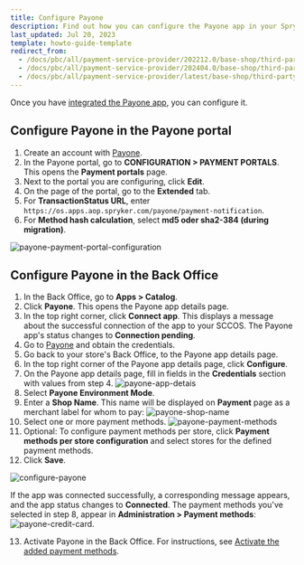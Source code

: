 ```yaml
---
title: Configure Payone
description: Find out how you can configure the Payone app in your Spryker shop using the Spryker App Composition Platform.
last_updated: Jul 20, 2023
template: howto-guide-template
redirect_from:
  - /docs/pbc/all/payment-service-provider/202212.0/base-shop/third-party-integrations/payone/integration-in-the-back-office/configure-payone.html
  - /docs/pbc/all/payment-service-provider/202404.0/base-shop/third-party-integrations/payone/integration-in-the-back-office/configure-payone.html
  - /docs/pbc/all/payment-service-provider/latest/base-shop/third-party-integrations/payone/app-composition-platform-integration/configure-payone.html
---
```

Once you have [integrated the Payone app](/docs/pbc/all/payment-service-provider/{{page.version}}/base-shop/third-party-integrations/payone/app-composition-platform-integration/integrate-payone.html), you can configure it.


## Configure Payone in the Payone portal


1. Create an account with [Payone](https://www.payone.com/DE-en).
2. In the Payone portal, go to **CONFIGURATION&nbsp;<span aria-label="and then">></span> PAYMENT PORTALS**.
  This opens the **Payment portals** page.
3. Next to the portal you are configuring, click **Edit**.
4. On the page of the portal, go to the **Extended** tab.
5. For **TransactionStatus URL**, enter `https://os.apps.aop.spryker.com/payone/payment-notification`.
6. For **Method hash calculation**, select **md5 oder sha2-384 (during migration)**.

![payone-payment-portal-configuration](https://spryker.s3.eu-central-1.amazonaws.com/docs/pbc/all/payment-service-providers/payone/configure-payone.md/payone-portal-config.png)


## Configure Payone in the Back Office

1. In the Back Office, go to **Apps&nbsp;<span aria-label="and then">></span> Catalog**.
2. Click **Payone**.
   This opens the Payone app details page.
3. In the top right corner, click **Connect app**.
   This displays a message about the successful connection of the app to your SCCOS. The Payone app's status changes to **Connection pending**.
4. Go to [Payone](https://www.payone.com/DE-en) and obtain the credentials.
5. Go back to your store's Back Office, to the Payone app details page.
6. In the top right corner of the Payone app details page, click **Configure**.
7. On the Payone app details page, fill in fields in the **Credentials** section with values from step 4.
   ![payone-app-detais](https://spryker.s3.eu-central-1.amazonaws.com/docs/aop/user/apps/payone/payone-app-details.png)
8. Select **Payone Environment Mode**.
9. Enter a **Shop Name**. This name will be displayed on **Payment** page as a merchant label for whom to pay:
    ![payone-shop-name](https://spryker.s3.eu-central-1.amazonaws.com/docs/aop/user/apps/payone/payone-shop-name.png)
10. Select one or more payment methods.
   ![payone-payment-methods](https://spryker.s3.eu-central-1.amazonaws.com/docs/aop/user/apps/payone/payone-payment-methods.png)
11. Optional: To configure payment methods per store, click **Payment methods per store configuration** and select stores for the defined payment methods.
12. Click **Save**.

![configure-payone](https://spryker.s3.eu-central-1.amazonaws.com/docs/pbc/all/payment-service-providers/payone/integrate-payone/configure-payone.png)

If the app was connected successfully, a corresponding message appears, and the app status changes to **Connected**. The payment methods you've selected in step 8, appear in **Administration&nbsp;<span aria-label="and then">></span>  Payment methods**:
![payone-credit-card](https://spryker.s3.eu-central-1.amazonaws.com/docs/aop/user/apps/payone/payone-credit-card.png).

13. Activate Payone in the Back Office. For instructions, see [Activate the added payment methods](/docs/pbc/all/payment-service-provider/{{page.version}}/base-shop/manage-in-the-back-office/edit-payment-methods.html).
